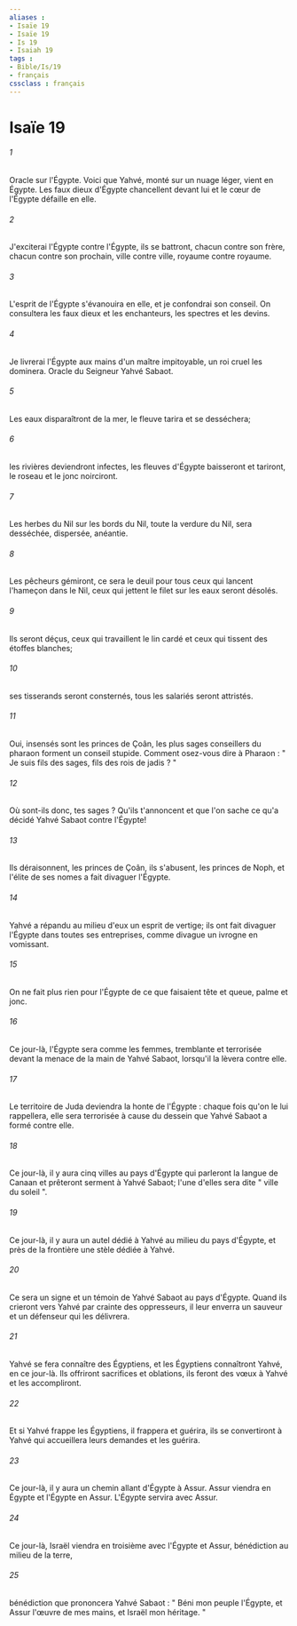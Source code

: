 ```yaml
---
aliases : 
- Isaïe 19
- Isaïe 19
- Is 19
- Isaiah 19
tags : 
- Bible/Is/19
- français
cssclass : français
---
```


# Isaïe 19

###### 1
Oracle sur l'Égypte. Voici que Yahvé, monté sur un nuage léger, vient en Égypte. Les faux dieux d'Égypte chancellent devant lui et le cœur de l'Égypte défaille en elle. 
###### 2
J'exciterai l'Égypte contre l'Égypte, ils se battront, chacun contre son frère, chacun contre son prochain, ville contre ville, royaume contre royaume. 
###### 3
L'esprit de l'Égypte s'évanouira en elle, et je confondrai son conseil. On consultera les faux dieux et les enchanteurs, les spectres et les devins. 
###### 4
Je livrerai l'Égypte aux mains d'un maître impitoyable, un roi cruel les dominera. Oracle du Seigneur Yahvé Sabaot. 
###### 5
Les eaux disparaîtront de la mer, le fleuve tarira et se desséchera; 
###### 6
les rivières deviendront infectes, les fleuves d'Égypte baisseront et tariront, le roseau et le jonc noirciront. 
###### 7
Les herbes du Nil sur les bords du Nil, toute la verdure du Nil, sera desséchée, dispersée, anéantie. 
###### 8
Les pêcheurs gémiront, ce sera le deuil pour tous ceux qui lancent l'hameçon dans le Nil, ceux qui jettent le filet sur les eaux seront désolés. 
###### 9
Ils seront déçus, ceux qui travaillent le lin cardé et ceux qui tissent des étoffes blanches; 
###### 10
ses tisserands seront consternés, tous les salariés seront attristés. 
###### 11
Oui, insensés sont les princes de Çoân, les plus sages conseillers du pharaon forment un conseil stupide. Comment osez-vous dire à Pharaon : " Je suis fils des sages, fils des rois de jadis ? " 
###### 12
Où sont-ils donc, tes sages ? Qu'ils t'annoncent et que l'on sache ce qu'a décidé Yahvé Sabaot contre l'Égypte! 
###### 13
Ils déraisonnent, les princes de Çoân, ils s'abusent, les princes de Noph, et l'élite de ses nomes a fait divaguer l'Égypte. 
###### 14
Yahvé a répandu au milieu d'eux un esprit de vertige; ils ont fait divaguer l'Égypte dans toutes ses entreprises, comme divague un ivrogne en vomissant. 
###### 15
On ne fait plus rien pour l'Égypte de ce que faisaient tête et queue, palme et jonc. 
###### 16
Ce jour-là, l'Égypte sera comme les femmes, tremblante et terrorisée devant la menace de la main de Yahvé Sabaot, lorsqu'il la lèvera contre elle. 
###### 17
Le territoire de Juda deviendra la honte de l'Égypte : chaque fois qu'on le lui rappellera, elle sera terrorisée à cause du dessein que Yahvé Sabaot a formé contre elle. 
###### 18
Ce jour-là, il y aura cinq villes au pays d'Égypte qui parleront la langue de Canaan et prêteront serment à Yahvé Sabaot; l'une d'elles sera dite " ville du soleil ". 
###### 19
Ce jour-là, il y aura un autel dédié à Yahvé au milieu du pays d'Égypte, et près de la frontière une stèle dédiée à Yahvé. 
###### 20
Ce sera un signe et un témoin de Yahvé Sabaot au pays d'Égypte. Quand ils crieront vers Yahvé par crainte des oppresseurs, il leur enverra un sauveur et un défenseur qui les délivrera. 
###### 21
Yahvé se fera connaître des Égyptiens, et les Égyptiens connaîtront Yahvé, en ce jour-là. Ils offriront sacrifices et oblations, ils feront des vœux à Yahvé et les accompliront. 
###### 22
Et si Yahvé frappe les Égyptiens, il frappera et guérira, ils se convertiront à Yahvé qui accueillera leurs demandes et les guérira. 
###### 23
Ce jour-là, il y aura un chemin allant d'Égypte à Assur. Assur viendra en Égypte et l'Égypte en Assur. L'Égypte servira avec Assur. 
###### 24
Ce jour-là, Israël viendra en troisième avec l'Égypte et Assur, bénédiction au milieu de la terre, 
###### 25
bénédiction que prononcera Yahvé Sabaot : " Béni mon peuple l'Égypte, et Assur l'œuvre de mes mains, et Israël mon héritage. " 
